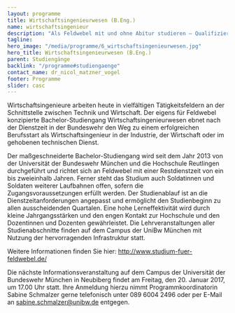 ```yaml
---
layout: programme
title: Wirtschaftsingenieurwesen (B.Eng.)
name: wirtschaftsingenieur
description: "Als Feldwebel mit und ohne Abitur studieren – Qualifizieren Sie sich mit dem praxisnahen Bachelor Wirtschaftsingenieurwesen für vielfältige Tätigkeitsfelder in der zivilen Wirtschaft und Industrie"
tagline: 
hero_image: "/media/programme/6_wirtschaftsingenieurwesen.jpg"
hero_title: Wirtschaftsingenieurwesen (B.Eng.)
parent: Studiengänge
backlink: "/programme#studiengaenge"
contact_name: dr_nicol_matzner_vogel
footer: Programme
slider: casc
---
```


Wirtschaftsingenieure arbeiten heute in vielfältigen Tätigkeitsfeldern an der Schnittstelle zwischen Technik und Wirtschaft. Der eigens für Feldwebel konzipierte Bachelor-Studiengang Wirtschaftsingenieurwesen ebnet nach der Dienstzeit in der Bundeswehr den Weg zu einem erfolgreichen Berufsstart als Wirtschaftsingenieur in der Industrie, der Wirtschaft oder im gehobenen technischen Dienst. 

Der maßgeschneiderte Bachelor-Studiengang wird seit dem Jahr 2013 von der Universität der Bundeswehr München und die Hochschule Reutlingen durchgeführt und richtet sich an Feldwebel mit einer Restdienstzeit von ein bis zweieinhalb Jahren. Ferner steht das Studium auch Soldatinnen und Soldaten weiterer Laufbahnen offen, sofern die Zugangsvoraussetzungen erfüllt werden. Der Studienablauf ist an die Dienstzeitanforderungen angepasst und ermöglicht den Studienbeginn zu allen ausscheidenden Quartalen. Eine hohe Lerneffektivität wird durch kleine Jahrgangsstärken  und den engen Kontakt zur Hochschule und den Dozentinnen und Dozenten gewährleistet. Die Lehrveranstaltungen aller Studienabschnitte finden auf dem Campus der UniBw München mit Nutzung der hervorragenden Infrastruktur statt. 

Weitere Informationen finden Sie hier: <a href="http://www.studium-fuer-feldwebel.de/">http://www.studium-fuer-feldwebel.de/</a>

Die nächste Informationsveranstaltung auf dem Campus der Universität der Bundeswehr München in Neubiberg findet am Freitag, den 20. Januar 2017, um 17.00 Uhr statt. Ihre Anmeldung hierzu nimmt Programmkoordinatorin Sabine Schmalzer gerne telefonisch unter 089 6004 2496 oder per E-Mail an <a href="mailto:sabine.schmalzer@unibw.de">sabine.schmalzer@unibw.de</a> entgegen.
